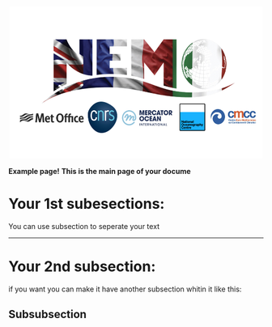 <p align="center">
  <img width="500" height="300" src="./assets/graphics.004.jpeg">
</p>


**Example page!**
**This is the main page of your docume**

# Your 1st subesections: 

You can use subsection to seperate your text 

---

# Your 2nd subsection:

if you want you can make it have another subsection whitin it like this:
 
## Subsubsection

